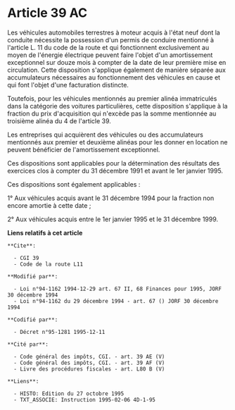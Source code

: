 # Article 39 AC

Les véhicules automobiles terrestres à moteur acquis à l'état neuf dont la conduite nécessite la possession d'un permis de
conduire mentionné à l'article L. 11 du code de la route et qui fonctionnent exclusivement au moyen de l'énergie électrique
peuvent faire l'objet d'un amortissement exceptionnel sur douze mois à compter de la date de leur première mise en
circulation. Cette disposition s'applique également de manière séparée aux accumulateurs nécessaires au fonctionnement des
véhicules en cause et qui font l'objet d'une facturation distincte.

Toutefois, pour les véhicules mentionnés au premier alinéa immatriculés dans la catégorie des voitures particulières, cette
disposition s'applique à la fraction du prix d'acquisition qui n'excède pas la somme mentionnée au troisième alinéa du 4 de
l'article 39.

Les entreprises qui acquièrent des véhicules ou des accumulateurs mentionnés aux premier et deuxième alinéas pour les donner
en location ne peuvent bénéficier de l'amortissement exceptionnel.

Ces dispositions sont applicables pour la détermination des résultats des exercices clos à compter du 31 décembre 1991 et
avant le 1er janvier 1995.

Ces dispositions sont également applicables :

1° Aux véhicules acquis avant le 31 décembre 1994 pour la fraction non encore amortie à cette date ;

2° Aux véhicules acquis entre le 1er janvier 1995 et le 31 décembre 1999.

**Liens relatifs à cet article**

	**Cite**:

	  - CGI 39
	  - Code de la route L11

	**Modifié par**:

	  - Loi n°94-1162 1994-12-29 art. 67 II, 68 Finances pour 1995, JORF 30 décembre 1994
	  - Loi n°94-1162 du 29 décembre 1994 - art. 67 () JORF 30 décembre 1994

	**Codifié par**:

	  - Décret n°95-1281 1995-12-11

	**Cité par**:

	  - Code général des impôts, CGI. - art. 39 AE (V)
	  - Code général des impôts, CGI. - art. 39 AF (V)
	  - Livre des procédures fiscales - art. L80 B (V)

	**Liens**:

	  - HISTO: Edition du 27 octobre 1995
	  - TXT_ASSOCIE: Instruction 1995-02-06 4D-1-95
